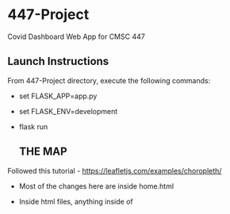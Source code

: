 # 447-Project
Covid Dashboard Web App for CMSC 447


## Launch Instructions
From 447-Project directory, execute the following commands:
- set FLASK_APP=app.py
- set FLASK_ENV=development
- flask run


  ## THE MAP

Followed this tutorial - https://leafletjs.com/examples/choropleth/

- Most of the changes here are inside home.html
- Inside html files, anything inside of <script> tags is where you can use javascript
  
- In the header of base.html, leaflet.css and leaflet.js (map stuff) are included and extended to all html files
- In home.html
  
  - line 5 \<div id="map"> \</div> is where the map should show up on the page
       
  - line 30 and on is the map code
  
  ### Map Functions and Stuff
    - map('map') links to the div (I think) 
    - titleLayer() is what builds the main layer of the map
    - getColor(), style(), highlightFeature(), resetHighlight(), zoomToFeature(), and onEachFeature()
      - these are used for specific features of the map
    - geoJson() is where where we pass a geoJson variable
      - a ***geoJson variable*** contains data for the outline of each state county, as well as our data we want to pass to the map
      - this is the giant statesData countiesData variables
    - control() creates a "control" variable, ours is called ***info***
      - all the code below control() is for the live pop up stuff you get when you hover over something
      
      

